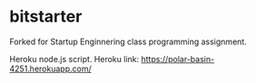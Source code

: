 bitstarter
==========

Forked for Startup Enginnering class programming assignment.

Heroku node.js script. Heroku link: https://polar-basin-4251.herokuapp.com/
